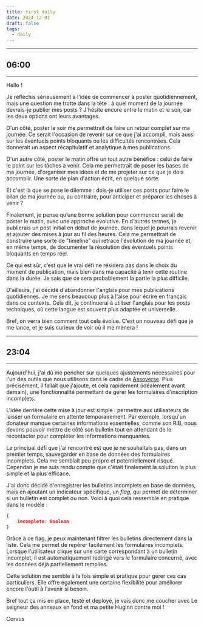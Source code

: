 ```yaml
---
title: first daily
date: 2024-12-01
draft: false
tags:
  - daily
---
```

---
## 06:00
--- 
 
Hello !

Je réfléchis sérieusement à l'idée de commencer à poster quotidiennement, mais une question me trotte dans la tête : à quel moment de la journée devrais-je publier mes posts ? J'hésite encore entre le matin et le soir, car les deux options ont leurs avantages.

D'un côté, poster le soir me permettrait de faire un retour complet sur ma journée. Ce serait l'occasion de revenir sur ce que j'ai accompli, mais aussi sur les éventuels points bloquants ou les difficultés rencontrées. Cela donnerait un aspect récapitulatif et analytique à mes publications.

D'un autre côté, poster le matin offre un tout autre bénéfice : celui de faire le point sur les tâches à venir. Cela me permettrait de poser les bases de ma journée, d'organiser mes idées et de me projeter sur ce que je dois accomplir. Une sorte de plan d'action écrit, en quelque sorte.

Et c'est là que se pose le dilemme : dois-je utiliser ces posts pour faire le bilan de ma journée ou, au contraire, pour anticiper et préparer les choses à venir ?

Finalement, je pense qu’une bonne solution pour commencer serait de poster le matin, avec une approche évolutive. En d'autres termes, je publierais un post initial en début de journée, dans lequel je pourrais revenir et ajouter des mises à jour au fil des heures. Cela me permettrait de construire une sorte de "timeline" qui retrace l'évolution de ma journée et, en même temps, de documenter la résolution des éventuels points bloquants en temps réel.

Ce qui est sûr, c’est que le vrai défi ne résidera pas dans le choix du moment de publication, mais bien dans ma capacité à tenir cette routine dans la durée. Je sais que ce sera probablement la partie la plus difficile.

D'ailleurs, j'ai décidé d'abandonner l'anglais pour mes publications quotidiennes. Je me sens beaucoup plus à l'aise pour écrire en français dans ce contexte. Cela dit, je continuerai à utiliser l'anglais pour les posts techniques, où cette langue est souvent plus adaptée et universelle.

Bref, on verra bien comment tout cela évolue. C’est un nouveau défi que je me lance, et je suis curieux de voir où il me mènera !

---
## 23:04
---

Aujourd'hui, j'ai dû me pencher sur quelques ajustements nécessaires pour l'un des outils que nous utilisons dans le cadre de [Assoverse](https://assoverse.com). 
Plus précisément, il fallait que j'ajoute, et cela rapidement (idéalement avant demain), une fonctionnalité permettant de gérer les formulaires d'inscription incomplets.

L'idée derrière cette mise à jour est simple :
	permettre aux utilisateurs de laisser un formulaire en attente temporairement. 
	Par exemple, lorsqu'un donateur manque certaines informations essentielles, comme son RIB, nous devons pouvoir mettre de côté son bulletin tout en attendant de le recontacter pour compléter les informations manquantes.

Le principal défi que j'ai rencontré est que je ne souhaitais pas, dans un premier temps, sauvegarder en base de données des formulaires incomplets.
Cela me semblait peu propre et potentiellement risqué. 
Cependan je me suis rendu compte que c'était finalement la solution la plus simple et la plus efficace.

J'ai donc décidé d'enregistrer les bulletins incomplets en base de données, mais en ajoutant un indicateur spécifique, un _flag_, qui permet de déterminer si un bulletin est complet ou non. Voici à quoi cela ressemble en pratique dans le modèle :

```json
{   
	incomplete: Boolean
}
```

Grâce à ce flag, je peux maintenant filtrer les bulletins directement dans la liste. 
Cela me permet de repérer facilement les formulaires incomplets. 
Lorsque l'utilisateur clique sur une carte correspondant à un bulletin incomplet, il est automatiquement redirigé vers le formulaire concerné, avec les données déjà partiellement remplies.

Cette solution me semble à la fois simple et pratique pour gérer ces cas particuliers. Elle offre également une certaine flexibilité pour améliorer encore l'outil à l'avenir si besoin.

Bref tout ça mis en place, testé et deployé, je vais donc me coucher avec Le seigneur des anneaux en fond et ma petite Huginn contre moi !


Corvus
